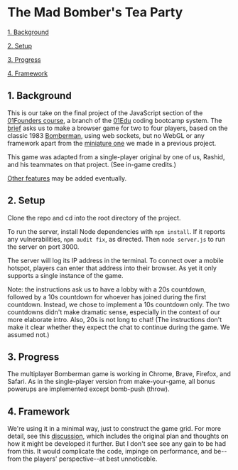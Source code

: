 # The Mad Bomber's Tea Party

[1. Background](#1-background)

[2. Setup](#2-setup)

[3. Progress](#3-progress)

[4. Framework](#4-framework)

## 1. Background

This is our take on the final project of the JavaScript section of the [01Founders course](https://01edu.notion.site/Global-01-Curriculum-50b7d94ac56a429fb3aee19a32248732), a branch of the [01Edu](https://01-edu.org/pedagogy) coding bootcamp system. The [brief](https://github.com/01-edu/public/tree/master/subjects/bomberman-dom) asks us to make a browser game for two to four players, based on the classic 1983 [Bomberman](https://en.wikipedia.org/wiki/Bomberman), using web sockets, but no WebGL or any framework apart from the [miniature one](https://github.com/pjtunstall/mini-framework) we made in a previous project.

This game was adapted from a single-player original by one of us, Rashid, and his teammates on that project. (See in-game credits.)

[Other features](docs/optional-extras.md) may be added eventually.

## 2. Setup

Clone the repo and cd into the root directory of the project.

To run the server, install Node dependencies with `npm install`. If it reports any vulnerabilities, `npm audit fix`, as directed. Then `node server.js` to run the server on port 3000.

The server will log its IP address in the terminal. To connect over a mobile hotspot, players can enter that address into their browser. As yet it only supports a single instance of the game.

Note: the instructions ask us to have a lobby with a 20s countdown, followed by a 10s countdown for whoever has joined during the first countdown. Instead, we chose to implement a 10s countdown only. The two countdowns didn't make dramatic sense, especially in the context of our more elaborate intro. Also, 20s is not long to chat! (The instructions don't make it clear whether they expect the chat to continue during the game. We assumed not.)

## 3. Progress

The multiplayer Bomberman game is working in Chrome, Brave, Firefox, and Safari. As in the single-player version from make-your-game, all bonus powerups are implemented except bomb-push (throw).

## 4. Framework

We're using it in a minimal way, just to construct the game grid. For more detail, see this [discussion](docs/framework.md), which includes the original plan and thoughts on how it might be developed it further. But I don't see see any gain to be had from this. It would complicate the code, impinge on performance, and be--from the players' perspective--at best unnoticeble.
